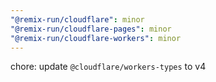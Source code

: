 ```yaml
---
"@remix-run/cloudflare": minor
"@remix-run/cloudflare-pages": minor
"@remix-run/cloudflare-workers": minor
---
```


chore: update `@cloudflare/workers-types` to v4
